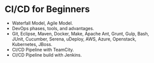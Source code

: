 # CI/CD for Beginners


*  Waterfall Model, Agile Model.
*  DevOps phases, tools, and advantages.
*  Git, Eclipse, Maven, Docker, Make, Apache Ant, Grunt, Gulp, Bash, JUnit, Cucumber, Serena, uDeploy, AWS, Azure, Openstack, Kubernetes, JBoss.
*  CI/CD Pipeline with TeamCity.
*  CI/CD Pipeline build with Jenkins.
  
  

